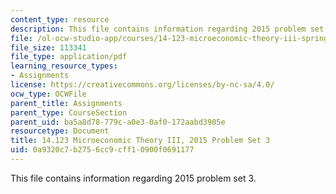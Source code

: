 ```yaml
---
content_type: resource
description: This file contains information regarding 2015 problem set 3.
file: /ol-ocw-studio-app/courses/14-123-microeconomic-theory-iii-spring-2015/0a9320c7b2756cc9cff10900f0691177_MIT14_123S15_PSet_3_15.pdf
file_size: 113341
file_type: application/pdf
learning_resource_types:
- Assignments
license: https://creativecommons.org/licenses/by-nc-sa/4.0/
ocw_type: OCWFile
parent_title: Assignments
parent_type: CourseSection
parent_uid: ba5a8d78-779c-a0e3-0af0-172aabd3905e
resourcetype: Document
title: 14.123 Microeconomic Theory III, 2015 Problem Set 3
uid: 0a9320c7-b275-6cc9-cff1-0900f0691177
---
```

This file contains information regarding 2015 problem set 3.